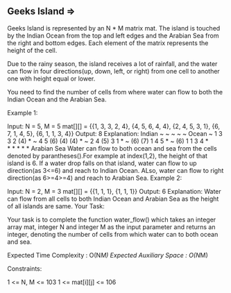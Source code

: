 Geeks Island  =>
-------------


Geeks Island is represented by an N * M matrix mat. The island is touched by the Indian Ocean from the top and left edges and the Arabian Sea from the right and bottom edges. Each element of the matrix represents the height of the cell.

Due to the rainy season, the island receives a lot of rainfall, and the water can flow in four directions(up, down, left, or right) from one cell to another one with height equal or lower.

You need to find the number of cells from where water can flow to both the Indian Ocean and the Arabian Sea.

Example 1:

Input:
N = 5, M = 5
mat[][] =    {{1, 3, 3, 2, 4},
               {4, 5, 6, 4, 4},
               {2, 4, 5, 3, 1},
               {6, 7, 1, 4, 5},
               {6, 1, 1, 3, 4}}
Output:
8
Explanation:
Indian    ~   ~   ~   ~   ~
Ocean  ~  1   3   3   2  (4) *
        ~  4   5  (6) (4) (4) *
        ~  2   4  (5)  3   1  *
        ~ (6) (7)  1   4   5  *
        ~ (6)  1   1   3   4  *           
           *   *   *   *   * Arabian Sea
Water can flow to both ocean and sea from the cells
denoted by parantheses().For example at index(1,2), the height of that island is 6. If a water drop falls on that island, water can flow to up direction(as 3<=6) and reach to Indian Ocean. ALso, water can flow to right direction(as 6>=4>=4) and reach to Arabian Sea.
Example 2:

Input:
N = 2, M = 3
mat[][] =    {{1, 1, 1},
               {1, 1, 1}}
Output:
6 
Explanation:
Water can flow from all cells to both Indian Ocean and Arabian Sea as the height of all islands are same.
Your Task:

Your task is to complete the function water_flow() which takes an integer array mat, integer N and integer M as the input parameter and returns an integer, denoting the number of cells from which water can to both ocean and sea.

Expected Time Complexity : O(N*M)
Expected Auxiliary Space : O(N*M)

Constraints:

1 <= N, M <= 103
1 <= mat[i][j] <= 106
